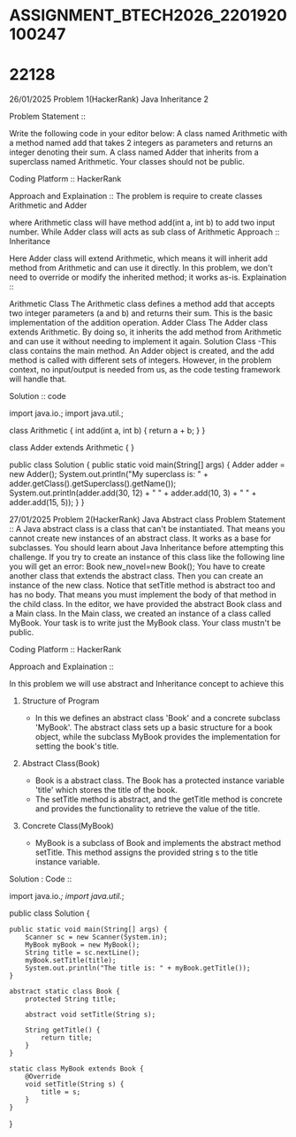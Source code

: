 # ASSIGNMENT_BTECH2026_2201920100247
# 22128

26/01/2025
Problem 1(HackerRank)
Java Inheritance 2

Problem Statement ::

Write the following code in your editor below: A class named Arithmetic with a method named add that takes 2 integers as parameters and returns an integer denoting their sum. A class named Adder that inherits from a superclass named Arithmetic. Your classes should not be public.

Coding Platform :: HackerRank

Approach and Explaination :: The problem is require to create classes Arithmetic and Adder

where Arithmetic class will have method add(int a, int b) to add two input number.
While Adder class will acts as sub class of Arithmetic
Approach :: Inheritance

Here Adder class will extend Arithmetic, which means it will inherit add method from Arithmetic and can use it directly. In this problem, we don't need to override or modify the inherited method; it works as-is.
Explaination ::

Arithmetic Class
The Arithmetic class defines a method add that accepts two integer parameters (a and b) and returns their sum. This is the basic implementation of the addition operation.
Adder Class
The Adder class extends Arithmetic. By doing so, it inherits the add method from Arithmetic and can use it without needing to implement it again.
Solution Class -This class contains the main method. An Adder object is created, and the add method is called with different sets of integers. However, in the problem context, no input/output is needed from us, as the code testing framework will handle that.

Solution :: code

import java.io.; 
import java.util.;

class Arithmetic { 
  int add(int a, int b) { 
      return a + b;
      } 
  }

class Adder extends Arithmetic { 
  }

public class Solution { 
  public static void main(String[] args) { 
    Adder adder = new Adder(); 
    System.out.println("My superclass is: " + adder.getClass().getSuperclass().getName()); 
    System.out.println(adder.add(30, 12) + " " + adder.add(10, 3) + " " + adder.add(15, 5));
  } 
}





















27/01/2025
Problem 2(HackerRank)
Java Abstract class
Problem Statement :: 
A Java abstract class is a class that can't be instantiated. That means you cannot create new instances of an abstract class. It works as a base for subclasses. You should learn about Java Inheritance before attempting this challenge.
If you try to create an instance of this class like the following line you will get an error:
Book new_novel=new Book(); 
You have to create another class that extends the abstract class. Then you can create an instance of the new class.
Notice that setTitle method is abstract too and has no body. That means you must implement the body of that method in the child class.
In the editor, we have provided the abstract Book class and a Main class. In the Main class, we created an instance of a class called MyBook. Your task is to write just the MyBook class.
Your class mustn't be public.

Coding Platform :: HackerRank

Approach and Explaination ::

In this problem we will use abstract and Inheritance concept to achieve this 
1. Structure of Program
    - In this we defines an abstract class 'Book' and a concrete subclass 'MyBook'. The abstract class sets up a basic structure for a book object, while the subclass MyBook provides the implementation for setting the book's title.
2. Abstract Class(Book)
   - Book is a abstract class. The Book has a protected instance variable 'title' which stores the title of the book.
   - The setTitle method is abstract, and the getTitle method is concrete and provides the functionality to retrieve the value of the title.

3. Concrete Class(MyBook)
   - MyBook is a subclass of Book and implements the abstract method setTitle. This method assigns the provided string s to the title instance variable.

Solution : Code :: 

import java.io.*;
import java.util.*;

public class Solution {

    public static void main(String[] args) {
        Scanner sc = new Scanner(System.in);
        MyBook myBook = new MyBook();
        String title = sc.nextLine();
        myBook.setTitle(title);
        System.out.println("The title is: " + myBook.getTitle());
    }
    
    abstract static class Book { 
        protected String title;
        
        abstract void setTitle(String s);
        
        String getTitle() { 
            return title;
        }
    }
    
    static class MyBook extends Book { 
        @Override 
        void setTitle(String s) { 
            title = s;
        } 
    }
}
